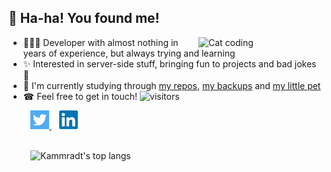 ## 🎉 Ha-ha! You found me!

<img align="right" src="https://i.giphy.com/media/LmNwrBhejkK9EFP504/200w.webp" alt="Cat coding" width="200" />


- 👨🏻‍💻 Developer with almost nothing in years of experience, but always trying and learning  
- ✨ Interested in server-side stuff, bringing fun to projects and bad jokes 👀  
- 🔭 I'm currently studying through [my repos](https://github.com/kammradt?tab=repositories), [my backups](https://github.com/kammradt-archives) and [my little pet](https://github.com/C41949)  
- ☎ Feel free to get in touch! ![visitors](https://visitor-badge.laobi.icu/badge?page_id=kammradt_kammradt)


<div align="left">

<a href="https://twitter.com/kammzinho" target="_blank"  style="margin-left: 35px">
    <img height="30" src="https://github.com/kammradt/kammradt/blob/master/img/twitter.png?raw=true">
</a>&nbsp;&nbsp;

<a href="https://www.linkedin.com/in/vinicius-kammradt/" target="_blank">
    <img height="30" src="https://github.com/kammradt/kammradt/blob/master/img/linkedin.png?raw=true">
</a>



<br>
<br>

<div  style="margin-left: 35px">

![Kammradt's top langs](https://github-readme-stats.vercel.app/api/top-langs/?username=kammradt&theme=nord&layout=compact&hide=html&langs_count=9)

</div>

</div>
